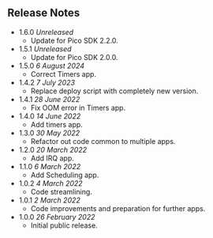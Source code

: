 ## Release Notes ##

* 1.6.0 *Unreleased*
    * Update for Pico SDK 2.2.0.
* 1.5.1 *Unreleased*
    * Update for Pico SDK 2.0.0.
* 1.5.0 *6 August 2024*
    * Correct Timers app.
* 1.4.2 *7 July 2023*
    * Replace deploy script with completely new version.
* 1.4.1 *28 June 2022*
    * Fix OOM error in Timers app.
* 1.4.0 *14 June 2022*
    * Add timers app.
* 1.3.0 *30 May 2022*
    * Refactor out code common to multiple apps.
* 1.2.0 *20 March 2022*
    * Add IRQ app.
* 1.1.0 *6 March 2022*
    * Add Scheduling app.
* 1.0.2 *4 March 2022*
    * Code streamlining.
* 1.0.1 *2 March 2022*
    * Code improvements and preparation for further apps.
* 1.0.0 *26 February 2022*
    * Initial public release.
